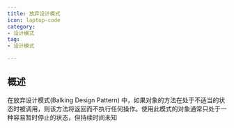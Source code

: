 ```yaml
---
title: 放弃设计模式
icon: laptop-code
category:
- 设计模式
tag:
- 设计模式

---
```


## 概述

在放弃设计模式(Balking Design Pattern) 中，如果对象的方法在处于不适当的状态时被调用，则该方法将返回而不执行任何操作。使用此模式的对象通常只处于一种容易暂时停止的状态，但持续时间未知
